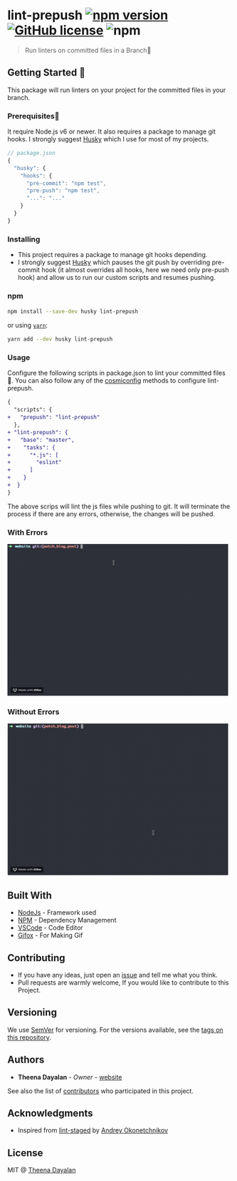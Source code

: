 # lint-prepush    [![npm version](https://badge.fury.io/js/lint-prepush.svg)](https://badge.fury.io/js/lint-prepush) [![GitHub license](https://img.shields.io/github/license/theenadayalank/lint-prepush.svg)](https://github.com/theenadayalank/lint-prepush/blob/master/LICENSE)  ![npm](https://img.shields.io/npm/dm/lint-prepush.svg)

> Run linters on committed files in a Branch🔬

## Getting Started 🔮

This package will run linters on your project for the committed files in your branch.

### Prerequisites🔭

It require Node.js v6 or newer. It also requires a package to manage git hooks. I strongly suggest [Husky](https://github.com/typicode/husky) which I use for most of my projects.


```js
// package.json
{
  "husky": {
    "hooks": {
      "pre-commit": "npm test",
      "pre-push": "npm test",
      "...": "..."
    }
  }
}
```

### Installing

* This project requires a package to manage git hooks depending. 
* I strongly suggest [Husky](https://github.com/typicode/husky) which pauses the git push by overriding pre-commit hook (it almost overrides all hooks, here we need only pre-push hook) and allow us to run our custom scripts and resumes pushing.


### npm

```bash
npm install --save-dev husky lint-prepush
```

or using [`yarn`](https://yarnpkg.com/):

```bash
yarn add --dev husky lint-prepush
```

### Usage

Configure the following scripts in package.json to lint your committed files 🔧. You can also follow any of the  [cosmiconfig](https://github.com/davidtheclark/cosmiconfig) methods to configure lint-prepush.

```diff
{
  "scripts": {
+   "prepush": "lint-prepush"
  },
+ "lint-prepush": {
+   "base": "master",
+    "tasks": {
+      "*.js": [
+        "eslint"
+      ]
+    }
+  }
}
```

The above scrips will lint the js files while pushing to git. It will terminate the process if there are any errors, otherwise, the changes will be pushed.

### With Errors
<img src="screenshots/OutputWithErrors.gif" width="496" height="340" alt="With Erros">

### Without Errors
<img src="screenshots/OutputWithoutErrors.gif" width="496" height="340" alt="WithoutErrors">

## Built With

* [NodeJs](https://nodejs.org/en/) - Framework used
* [NPM](https://www.npmjs.com/) - Dependency Management
* [VSCode](https://code.visualstudio.com/) - Code Editor
* [Gifox](https://gifox.io/) - For Making Gif

## Contributing

* If you have any ideas, just open an [issue](https://github.com/theenadayalank/lint-prepush/issues) and tell me what you think.
* Pull requests are warmly welcome, If you would like to contribute to this Project.


## Versioning

We use [SemVer](http://semver.org/) for versioning. For the versions available, see the [tags on this repository](https://github.com/theenadayalank/lint-prepush/tags). 

## Authors

* **Theena Dayalan** - *Owner* - [website](https://www.theenadayalan.me/)

See also the list of [contributors](https://github.com/theenadayalank/lint-prepush/contributors) who participated in this project.

## Acknowledgments

* Inspired from [lint-staged](https://github.com/okonet/lint-staged) by [Andrey Okonetchnikov](https://github.com/okonet)

## License

MIT @ [Theena Dayalan](https://www.theenadayalan.me/)
